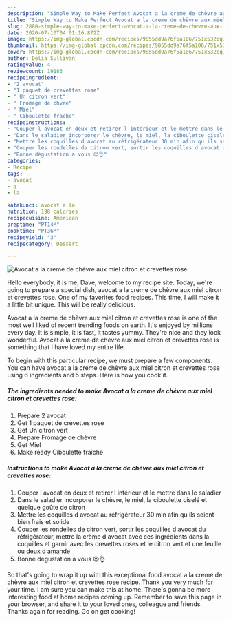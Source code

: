 ```yaml
---
description: "Simple Way to Make Perfect Avocat a la creme de chèvre aux miel citron et crevettes rose"
title: "Simple Way to Make Perfect Avocat a la creme de chèvre aux miel citron et crevettes rose"
slug: 2880-simple-way-to-make-perfect-avocat-a-la-creme-de-chevre-aux-miel-citron-et-crevettes-rose
date: 2020-07-10T04:01:16.872Z
image: https://img-global.cpcdn.com/recipes/9855dd9a76f5a106/751x532cq70/avocat-a-la-creme-de-chevre-aux-miel-citron-et-crevettes-rose-photo-principale-de-la-recette.jpg
thumbnail: https://img-global.cpcdn.com/recipes/9855dd9a76f5a106/751x532cq70/avocat-a-la-creme-de-chevre-aux-miel-citron-et-crevettes-rose-photo-principale-de-la-recette.jpg
cover: https://img-global.cpcdn.com/recipes/9855dd9a76f5a106/751x532cq70/avocat-a-la-creme-de-chevre-aux-miel-citron-et-crevettes-rose-photo-principale-de-la-recette.jpg
author: Delia Sullivan
ratingvalue: 4
reviewcount: 19183
recipeingredient:
- "2 avocat"
- "1 paquet de crevettes rose"
- " Un citron vert"
- " Fromage de chvre"
- " Miel"
- " Ciboulette frache"
recipeinstructions:
- "Couper l avocat en deux et retirer l intérieur et le mettre dans le saladier"
- "Dans le saladier incorporer le chèvre, le miel, la ciboulette ciselé et quelque goûte de citron"
- "Mettre les coquilles d avocat au réfrigérateur 30 min afin qu ils soient bien frais et solide"
- "Couper les rondelles de citron vert, sortir les coquilles d avocat du réfrigérateur, mettre la crème d avocat avec ces ingrédients dans la coquilles et garnir avec les crevettes roses et le citron vert et une feuille ou deux d amande"
- "Bonne dégustation a vous 😉👌"
categories:
- Recipe
tags:
- avocat
- a
- la

katakunci: avocat a la 
nutrition: 198 calories
recipecuisine: American
preptime: "PT14M"
cooktime: "PT36M"
recipeyield: "3"
recipecategory: Dessert

---
```



![Avocat a la creme de chèvre aux miel citron et crevettes rose](https://img-global.cpcdn.com/recipes/9855dd9a76f5a106/751x532cq70/avocat-a-la-creme-de-chevre-aux-miel-citron-et-crevettes-rose-photo-principale-de-la-recette.jpg)

Hello everybody, it is me, Dave, welcome to my recipe site. Today, we're going to prepare a special dish, avocat a la creme de chèvre aux miel citron et crevettes rose. One of my favorites food recipes. This time, I will make it a little bit unique. This will be really delicious.

Avocat a la creme de chèvre aux miel citron et crevettes rose is one of the most well liked of recent trending foods on earth. It's enjoyed by millions every day. It is simple, it is fast, it tastes yummy. They're nice and they look wonderful. Avocat a la creme de chèvre aux miel citron et crevettes rose is something that I have loved my entire life.




To begin with this particular recipe, we must prepare a few components. You can have avocat a la creme de chèvre aux miel citron et crevettes rose using 6 ingredients and 5 steps. Here is how you cook it.

<!--inarticleads1-->

##### The ingredients needed to make Avocat a la creme de chèvre aux miel citron et crevettes rose:

1. Prepare 2 avocat
1. Get 1 paquet de crevettes rose
1. Get  Un citron vert
1. Prepare  Fromage de chèvre
1. Get  Miel
1. Make ready  Ciboulette fraîche




<!--inarticleads2-->

##### Instructions to make Avocat a la creme de chèvre aux miel citron et crevettes rose:

1. Couper l avocat en deux et retirer l intérieur et le mettre dans le saladier
1. Dans le saladier incorporer le chèvre, le miel, la ciboulette ciselé et quelque goûte de citron
1. Mettre les coquilles d avocat au réfrigérateur 30 min afin qu ils soient bien frais et solide
1. Couper les rondelles de citron vert, sortir les coquilles d avocat du réfrigérateur, mettre la crème d avocat avec ces ingrédients dans la coquilles et garnir avec les crevettes roses et le citron vert et une feuille ou deux d amande
1. Bonne dégustation a vous 😉👌




So that's going to wrap it up with this exceptional food avocat a la creme de chèvre aux miel citron et crevettes rose recipe. Thank you very much for your time. I am sure you can make this at home. There's gonna be more interesting food at home recipes coming up. Remember to save this page in your browser, and share it to your loved ones, colleague and friends. Thanks again for reading. Go on get cooking!

